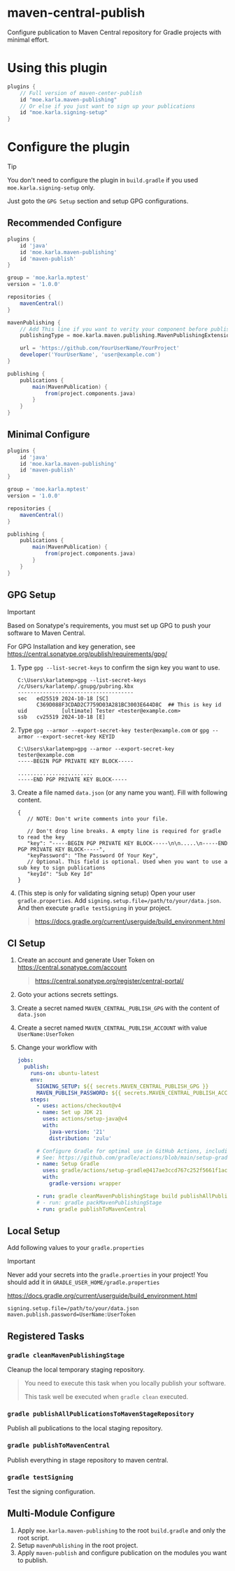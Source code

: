 # maven-central-publish

Configure publication to Maven Central repository for Gradle projects with minimal effort.

# Using this plugin

```groovy
plugins {
    // Full version of maven-center-publish
    id "moe.karla.maven-publishing"
    // Or else if you just want to sign up your publications
    id "moe.karla.signing-setup"
}
```

# Configure the plugin

> [!TIP]
>
> You don't need to configure the plugin in `build.gradle`
> if you used `moe.karla.signing-setup` only.
>
> Just goto the `GPG Setup` section and setup GPG configurations.

## Recommended Configure

```groovy
plugins {
    id 'java'
    id 'moe.karla.maven-publishing'
    id 'maven-publish'
}

group = 'moe.karla.mptest'
version = '1.0.0'

repositories {
    mavenCentral()
}

mavenPublishing {
    // Add This line if you want to verity your component before publishing.
    publishingType = moe.karla.maven.publishing.MavenPublishingExtension.PublishingType.USER_MANAGED

    url = 'https://github.com/YourUserName/YourProject'
    developer('YourUserName', 'user@example.com')
}

publishing {
    publications {
        main(MavenPublication) {
            from(project.components.java)
        }
    }
}
```

## Minimal Configure

```groovy
plugins {
    id 'java'
    id 'moe.karla.maven-publishing'
    id 'maven-publish'
}

group = 'moe.karla.mptest'
version = '1.0.0'

repositories {
    mavenCentral()
}

publishing {
    publications {
        main(MavenPublication) {
            from(project.components.java)
        }
    }
}
```

## GPG Setup

> [!IMPORTANT]
> Based on Sonatype's requirements, you must set up GPG to push your software to Maven Central.
>
> For GPG Installation and key generation, see https://central.sonatype.org/publish/requirements/gpg/

1. Type `gpg --list-secret-keys` to confirm the sign key you want to use.

    ```text
    C:\Users\karlatemp>gpg --list-secret-keys
    /c/Users/karlatemp/.gnupg/pubring.kbx
    -------------------------------------
    sec   ed25519 2024-10-18 [SC]
          C369D088F3CDAD2C7759D03A281BC3003E644D8C  ## This is key id
    uid           [ultimate] Tester <tester@example.com>
    ssb   cv25519 2024-10-18 [E]
    ```

2. Type `gpg --armor --export-secret-key tester@example.com` or `gpg --armor --export-secret-key KEYID`

    ```text
    C:\Users\karlatemp>gpg --armor --export-secret-key tester@example.com
    -----BEGIN PGP PRIVATE KEY BLOCK-----
    
    ........................
    -----END PGP PRIVATE KEY BLOCK-----
    ```

3. Create a file named `data.json` (or any name you want). Fill with following content.

   ```json5
   {
      // NOTE: Don't write comments into your file.
   
      // Don't drop line breaks. A empty line is required for gradle to read the key
      "key": "-----BEGIN PGP PRIVATE KEY BLOCK-----\n\n.....\n-----END PGP PRIVATE KEY BLOCK-----",
      "keyPassword": "The Password Of Your Key",
      // Optional. This field is optional. Used when you want to use a sub key to sign publications 
      "keyId": "Sub Key Id"
   }
   ```

4. (This step is only for validating signing setup) Open your user `gradle.properties`.
   Add `signing.setup.file=/path/to/your/data.json`.
   And then execute `gradle testSigning` in your project.

   > https://docs.gradle.org/current/userguide/build_environment.html

## CI Setup

1. Create an account and generate User Token on https://central.sonatype.com/account

   > https://central.sonatype.org/register/central-portal/

2. Goto your actions secrets settings.
3. Create a secret named `MAVEN_CENTRAL_PUBLISH_GPG` with the content of `data.json`
4. Create a secret named `MAVEN_CENTRAL_PUBLISH_ACCOUNT` with value `UserName:UserToken`
5. Change your workflow with
   ```yaml
   jobs:
     publish:
       runs-on: ubuntu-latest
       env:
         SIGNING_SETUP: ${{ secrets.MAVEN_CENTRAL_PUBLISH_GPG }}
         MAVEN_PUBLISH_PASSWORD: ${{ secrets.MAVEN_CENTRAL_PUBLISH_ACCOUNT }}
       steps:
         - uses: actions/checkout@v4
         - name: Set up JDK 21
           uses: actions/setup-java@v4
           with:
             java-version: '21'
             distribution: 'zulu'
   
         # Configure Gradle for optimal use in GitHub Actions, including caching of downloaded dependencies.
         # See: https://github.com/gradle/actions/blob/main/setup-gradle/README.md
         - name: Setup Gradle
           uses: gradle/actions/setup-gradle@417ae3ccd767c252f5661f1ace9f835f9654f2b5 # v3.1.0
           with:
             gradle-version: wrapper

         - run: gradle cleanMavenPublishingStage build publishAllPublicationsToMavenStageRepository
         # - run: gradle packMavenPublishingStage
         - run: gradle publishToMavenCentral
   ```

## Local Setup

Add following values to your `gradle.properties`

> [!IMPORTANT]
>
> Never add your secrets into the `gradle.proerties` in your project!
> You should add it in `GRADLE_USER_HOME/gradle.properties`
>
> https://docs.gradle.org/current/userguide/build_environment.html

```properties
signing.setup.file=/path/to/your/data.json
maven.publish.password=UserName:UserToken
```

## Registered Tasks

### `gradle cleanMavenPublishingStage`

Cleanup the local temporary staging repository.

> You need to execute this task when you locally publish your software.
>
> This task well be executed when `gradle clean` executed.

### `gradle publishAllPublicationsToMavenStageRepository`

Publish all publications to the local staging repository.

### `gradle publishToMavenCentral`

Publish everything in stage repository to maven central.

### `gradle testSigning`

Test the signing configuration.

## Multi-Module Configure

1. Apply `moe.karla.maven-publishing` to the root `build.gradle` and only the root script.
2. Setup `mavenPublishing` in the root project.
3. Apply `maven-publish` and configure publication on the modules you want to publish.

